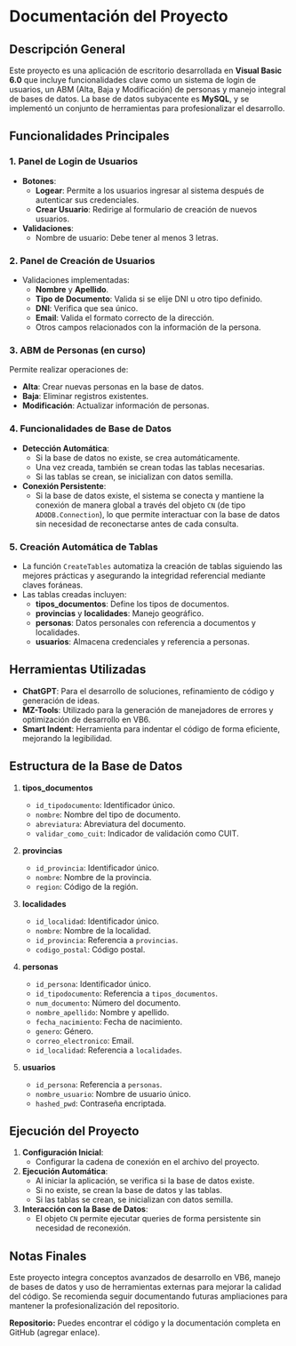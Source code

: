 # Documentación del Proyecto

## Descripción General
Este proyecto es una aplicación de escritorio desarrollada en **Visual Basic 6.0** que incluye funcionalidades clave como un sistema de login de usuarios, un ABM (Alta, Baja y Modificación) de personas y manejo integral de bases de datos. La base de datos subyacente es **MySQL**, y se implementó un conjunto de herramientas para profesionalizar el desarrollo.

## Funcionalidades Principales

### 1. Panel de Login de Usuarios
- **Botones**:
  - **Logear**: Permite a los usuarios ingresar al sistema después de autenticar sus credenciales.
  - **Crear Usuario**: Redirige al formulario de creación de nuevos usuarios.
- **Validaciones**:
  - Nombre de usuario: Debe tener al menos 3 letras.

### 2. Panel de Creación de Usuarios
- Validaciones implementadas:
  - **Nombre** y **Apellido**.
  - **Tipo de Documento**: Valida si se elije DNI u otro tipo definido.
  - **DNI**: Verifica que sea único.
  - **Email**: Valida el formato correcto de la dirección.
  - Otros campos relacionados con la información de la persona.

### 3. ABM de Personas (en curso)
Permite realizar operaciones de:
- **Alta**: Crear nuevas personas en la base de datos.
- **Baja**: Eliminar registros existentes.
- **Modificación**: Actualizar información de personas.

### 4. Funcionalidades de Base de Datos
- **Detección Automática**:
  - Si la base de datos no existe, se crea automáticamente.
  - Una vez creada, también se crean todas las tablas necesarias.
  - Si las tablas se crean, se inicializan con datos semilla.
- **Conexión Persistente**:
  - Si la base de datos existe, el sistema se conecta y mantiene la conexión de manera global a través del objeto `CN` (de tipo `ADODB.Connection`), lo que permite interactuar con la base de datos sin necesidad de reconectarse antes de cada consulta.

### 5. Creación Automática de Tablas
- La función `CreateTables` automatiza la creación de tablas siguiendo las mejores prácticas y asegurando la integridad referencial mediante claves foráneas.
- Las tablas creadas incluyen:
  - **tipos_documentos**: Define los tipos de documentos.
  - **provincias** y **localidades**: Manejo geográfico.
  - **personas**: Datos personales con referencia a documentos y localidades.
  - **usuarios**: Almacena credenciales y referencia a personas.

## Herramientas Utilizadas
- **ChatGPT**: Para el desarrollo de soluciones, refinamiento de código y generación de ideas.
- **MZ-Tools**: Utilizado para la generación de manejadores de errores y optimización de desarrollo en VB6.
- **Smart Indent**: Herramienta para indentar el código de forma eficiente, mejorando la legibilidad.

## Estructura de la Base de Datos

1. **tipos_documentos**
   - `id_tipodocumento`: Identificador único.
   - `nombre`: Nombre del tipo de documento.
   - `abreviatura`: Abreviatura del documento.
   - `validar_como_cuit`: Indicador de validación como CUIT.

2. **provincias**
   - `id_provincia`: Identificador único.
   - `nombre`: Nombre de la provincia.
   - `region`: Código de la región.

3. **localidades**
   - `id_localidad`: Identificador único.
   - `nombre`: Nombre de la localidad.
   - `id_provincia`: Referencia a `provincias`.
   - `codigo_postal`: Código postal.

4. **personas**
   - `id_persona`: Identificador único.
   - `id_tipodocumento`: Referencia a `tipos_documentos`.
   - `num_documento`: Número del documento.
   - `nombre_apellido`: Nombre y apellido.
   - `fecha_nacimiento`: Fecha de nacimiento.
   - `genero`: Género.
   - `correo_electronico`: Email.
   - `id_localidad`: Referencia a `localidades`.

5. **usuarios**
   - `id_persona`: Referencia a `personas`.
   - `nombre_usuario`: Nombre de usuario único.
   - `hashed_pwd`: Contraseña encriptada.

## Ejecución del Proyecto
1. **Configuración Inicial**:
   - Configurar la cadena de conexión en el archivo del proyecto.
2. **Ejecución Automática**:
   - Al iniciar la aplicación, se verifica si la base de datos existe.
   - Si no existe, se crean la base de datos y las tablas.
   - Si las tablas se crean, se inicializan con datos semilla.
3. **Interacción con la Base de Datos**:
   - El objeto `CN` permite ejecutar queries de forma persistente sin necesidad de reconexión.

## Notas Finales
Este proyecto integra conceptos avanzados de desarrollo en VB6, manejo de bases de datos y uso de herramientas externas para mejorar la calidad del código. Se recomienda seguir documentando futuras ampliaciones para mantener la profesionalización del repositorio.

**Repositorio:** Puedes encontrar el código y la documentación completa en GitHub (agregar enlace).

